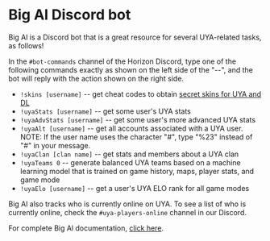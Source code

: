 # Big Al Discord bot

Big Al is a Discord bot that is a great resource for several UYA-related tasks, as follows!

In the `#bot-commands` channel of the Horizon Discord, type one of the following commands exactly as shown on the left side of the "--", and the bot will reply with the action shown on the right side.
- `!skins [username]` -- get cheat codes to obtain [secret skins for UYA and DL](https://github.com/Horizon-Private-Server/horizon-wiki/blob/main/up-your-arsenal/skins.md)
- `!uyaStats [username]` -- get some user's UYA stats
- `!uyaAdvStats [username]` -- get some user's more advanced UYA stats
- `!uyaAlt [username]` -- get all accounts associated with a UYA user. NOTE: If the user name uses the character "#", type "%23" instead of "#" in your message.
- `!uyaClan [clan name]` -- get stats and members about a UYA clan
- `!uyaTeams 0` -- generate balanced UYA teams based on a machine learning model that is trained on game history, maps, player stats, and game mode
- `!uyaElo [username]` -- get a user's UYA ELO rank for all game modes

Big Al also tracks who is currently online on UYA. To see a list of who is currently online, check the `#uya-players-online` channel in our Discord.

For complete Big Al documentation, [click here](https://github.com/badger41/big-al-discord-bot).
